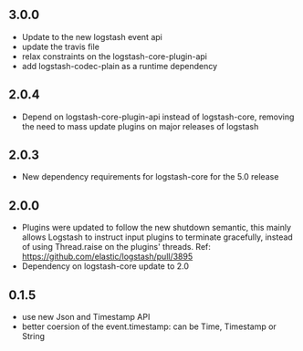 ## 3.0.0
  - Update to the new logstash event api
  - update the travis file
  - relax constraints on the logstash-core-plugin-api
  - add logstash-codec-plain as a runtime dependency

## 2.0.4
  - Depend on logstash-core-plugin-api instead of logstash-core, removing the need to mass update plugins on major releases of logstash

## 2.0.3
  - New dependency requirements for logstash-core for the 5.0 release

## 2.0.0
 - Plugins were updated to follow the new shutdown semantic, this mainly allows Logstash to instruct input plugins to terminate gracefully, 
   instead of using Thread.raise on the plugins' threads. Ref: https://github.com/elastic/logstash/pull/3895
 - Dependency on logstash-core update to 2.0

## 0.1.5
 - use new Json and Timestamp API
 - better coersion of the event.timestamp: can be Time, Timestamp or String
